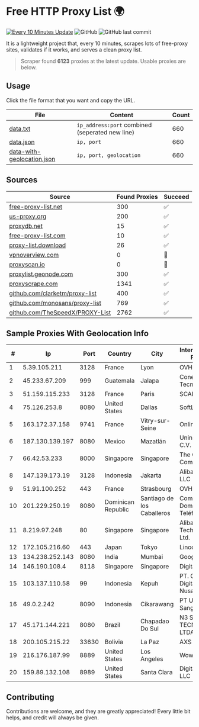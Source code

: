 
# Free HTTP Proxy List 🌍

[![Every 10 Minutes Update](https://github.com/mertguvencli/http-proxy-list/actions/workflows/main.yml/badge.svg?branch=main)](https://github.com/mertguvencli/http-proxy-list/actions/workflows/main.yml)
![GitHub](https://img.shields.io/github/license/mertguvencli/http-proxy-list)
![GitHub last commit](https://img.shields.io/github/last-commit/mertguvencli/http-proxy-list)

It is a lightweight project that, every 10 minutes, scrapes lots of free-proxy sites, validates if it works, and serves a clean proxy list.


> Scraper found **6123** proxies at the latest update. Usable proxies are below.

## Usage

Click the file format that you want and copy the URL.


|File|Content|Count|
|----|-------|-----|
|[data.txt](https://raw.githubusercontent.com/mertguvencli/http-proxy-list/main/proxy-list/data.txt)|`ip_address:port` combined (seperated new line)|660|
|[data.json](https://raw.githubusercontent.com/mertguvencli/http-proxy-list/main/proxy-list/data.json)|`ip, port`|660|
|[data-with-geolocation.json](https://raw.githubusercontent.com/mertguvencli/http-proxy-list/main/proxy-list/data-with-geolocation.json)|`ip, port, geolocation`|660|

## Sources

|Source|Found Proxies|Succeed|
|------|-------------|-------|
|[free-proxy-list.net](https://free-proxy-list.net)|300|✅|
|[us-proxy.org](https://www.us-proxy.org)|200|✅|
|[proxydb.net](http://proxydb.net)|15|✅|
|[free-proxy-list.com](https://free-proxy-list.com/?page=&port=&type%5B%5D=http&type%5B%5D=https&up_time=0&search=Search)|10|✅|
|[proxy-list.download](https://www.proxy-list.download/HTTP)|26|✅|
|[vpnoverview.com](https://vpnoverview.com/privacy/anonymous-browsing/free-proxy-servers)|0|🚫|
|[proxyscan.io](https://www.proxyscan.io)|0|🚫|
|[proxylist.geonode.com](https://proxylist.geonode.com/api/proxy-list?limit=300&page=1&sort_by=lastChecked&sort_type=desc&protocols=http,https)|300|✅|
|[proxyscrape.com](https://api.proxyscrape.com/v2/?request=displayproxies&protocol=http&timeout=10000&country=all&ssl=all&anonymity=all)|1341|✅|
|[github.com/clarketm/proxy-list](https://raw.githubusercontent.com/clarketm/proxy-list/master/proxy-list-raw.txt)|400|✅|
|[github.com/monosans/proxy-list](https://raw.githubusercontent.com/monosans/proxy-list/main/proxies/http.txt)|769|✅|
|[github.com/TheSpeedX/PROXY-List](https://raw.githubusercontent.com/TheSpeedX/PROXY-List/master/http.txt)|2762|✅|


## Sample Proxies With Geolocation Info

|#|Ip|Port|Country|City|Internet Service Provider|
|-|--|----|-------|----|-------------------------|
|1|5.39.105.211|3128|France|Lyon|OVH SAS|
|2|45.233.67.209|999|Guatemala|Jalapa|Conectividad Y Tecnologia S.A|
|3|51.159.115.233|3128|France|Paris|SCALEWAY|
|4|75.126.253.8|8080|United States|Dallas|SoftLayer|
|5|163.172.37.158|9741|France|Vitry-sur-Seine|Online S.A.S.|
|6|187.130.139.197|8080|Mexico|Mazatlán|Uninet S.A. de C.V.|
|7|66.42.53.233|8000|Singapore|Singapore|The Constant Company|
|8|147.139.173.19|3128|Indonesia|Jakarta|Alibaba.com LLC|
|9|51.91.100.252|443|France|Strasbourg|OVH SAS|
|10|201.229.250.19|8080|Dominican Republic|Santiago de los Caballeros|Compañía Dominicana de Teléfonos S. A.|
|11|8.219.97.248|80|Singapore|Singapore|Alibaba (US) Technology Co., Ltd.|
|12|172.105.216.60|443|Japan|Tokyo|Linode, LLC|
|13|134.238.252.143|8080|India|Mumbai|Google LLC|
|14|146.190.108.4|8118|Singapore|Singapore|DigitalOcean|
|15|103.137.110.58|99|Indonesia|Kepuh|PT. Capoeng Digital Nusantara|
|16|49.0.2.242|8090|Indonesia|Cikarawang|PT Usaha Adi Sanggoro|
|17|45.171.144.221|8080|Brazil|Chapadao Do Sul|N3 SOLUCOES TECNOLOGICAS LTDA|
|18|200.105.215.22|33630|Bolivia|La Paz|AXS Bolivia S. A.|
|19|216.176.187.99|8889|United States|Los Angeles|Wowrack.com|
|20|159.89.132.108|8989|United States|Santa Clara|DigitalOcean, LLC|



## Contributing

Contributions are welcome, and they are greatly appreciated! Every
little bit helps, and credit will always be given.

